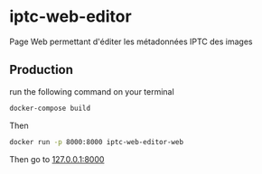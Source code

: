 # iptc-web-editor

Page Web permettant d'éditer les métadonnées IPTC des images

## Production

run the following command on your terminal

```bash
docker-compose build
```

Then

```bash
docker run -p 8000:8000 iptc-web-editor-web
```

Then go to [127.0.0.1:8000](http://127.0.0.1:8000/)
